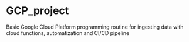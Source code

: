 # GCP_project
Basic Google Cloud Platform programming routine for ingesting data with cloud functions, automatization and CI/CD pipeline

